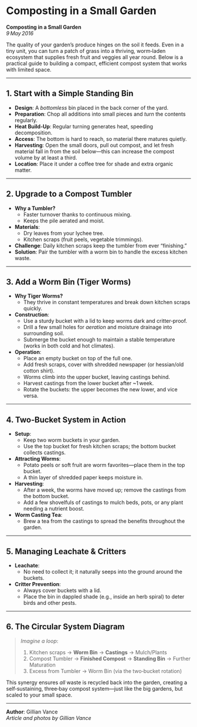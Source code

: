 # Composting in a Small Garden

**Composting in a Small Garden**  
*9 May 2016*  

The quality of your garden’s produce hinges on the soil it feeds. Even in a tiny unit, you can turn a patch of grass into a thriving, worm‑laden ecosystem that supplies fresh fruit and veggies all year round. Below is a practical guide to building a compact, efficient compost system that works with limited space.

---

## 1. Start with a Simple Standing Bin

- **Design**: A *bottomless* bin placed in the back corner of the yard.  
- **Preparation**: Chop all additions into small pieces and *turn* the contents regularly.  
- **Heat Build‑Up**: Regular turning generates heat, speeding decomposition.  
- **Access**: The bottom is hard to reach, so material there matures quietly.  
- **Harvesting**: Open the small doors, pull out compost, and let fresh material fall in from the soil below—this can increase the compost volume by at least a third.  
- **Location**: Place it under a coffee tree for shade and extra organic matter.

---

## 2. Upgrade to a Compost Tumbler

- **Why a Tumbler?**  
  - Faster turnover thanks to continuous mixing.  
  - Keeps the pile aerated and moist.  
- **Materials**:  
  - Dry leaves from your lychee tree.  
  - Kitchen scraps (fruit peels, vegetable trimmings).  
- **Challenge**: Daily kitchen scraps keep the tumbler from ever “finishing.”  
- **Solution**: Pair the tumbler with a worm bin to handle the excess kitchen waste.

---

## 3. Add a Worm Bin (Tiger Worms)

- **Why Tiger Worms?**  
  - They thrive in constant temperatures and break down kitchen scraps quickly.  
- **Construction**:  
  - Use a sturdy bucket with a lid to keep worms dark and critter‑proof.  
  - Drill a few small holes for *aeration* and moisture drainage into surrounding soil.  
  - Submerge the bucket enough to maintain a stable temperature (works in both cold and hot climates).  
- **Operation**:  
  - Place an empty bucket on top of the full one.  
  - Add fresh scraps, cover with shredded newspaper (or hessian/old cotton shirt).  
  - Worms climb into the upper bucket, leaving castings behind.  
  - Harvest castings from the lower bucket after ~1 week.  
  - Rotate the buckets: the upper becomes the new lower, and vice versa.

---

## 4. Two‑Bucket System in Action

- **Setup**:  
  - Keep two worm buckets in your garden.  
  - Use the top bucket for fresh kitchen scraps; the bottom bucket collects castings.  
- **Attracting Worms**:  
  - Potato peels or soft fruit are worm favorites—place them in the top bucket.  
  - A thin layer of shredded paper keeps moisture in.  
- **Harvesting**:  
  - After a week, the worms have moved up; remove the castings from the bottom bucket.  
  - Add a few shovelfuls of castings to mulch beds, pots, or any plant needing a nutrient boost.  
- **Worm Casting Tea**:  
  - Brew a tea from the castings to spread the benefits throughout the garden.

---

## 5. Managing Leachate & Critters

- **Leachate**:  
  - No need to collect it; it naturally seeps into the ground around the buckets.  
- **Critter Prevention**:  
  - Always cover buckets with a lid.  
  - Place the bin in dappled shade (e.g., inside an herb spiral) to deter birds and other pests.

---

## 6. The Circular System Diagram

> *Imagine a loop*:  
> 1. Kitchen scraps → **Worm Bin** → **Castings** → Mulch/Plants  
> 2. Compost Tumbler → **Finished Compost** → **Standing Bin** → Further Maturation  
> 3. Excess from Tumbler → Worm Bin (via the two‑bucket rotation)  

This synergy ensures *all* waste is recycled back into the garden, creating a self‑sustaining, three‑bay compost system—just like the big gardens, but scaled to your small space.

---

**Author**: Gillian Vance  
*Article and photos by Gillian Vance*